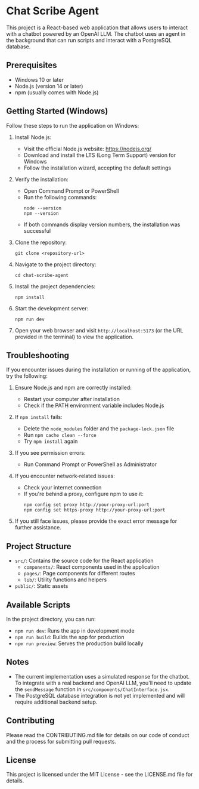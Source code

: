 # Chat Scribe Agent

This project is a React-based web application that allows users to interact with a chatbot powered by an OpenAI LLM. The chatbot uses an agent in the background that can run scripts and interact with a PostgreSQL database.

## Prerequisites

- Windows 10 or later
- Node.js (version 14 or later)
- npm (usually comes with Node.js)

## Getting Started (Windows)

Follow these steps to run the application on Windows:

1. Install Node.js:
   - Visit the official Node.js website: https://nodejs.org/
   - Download and install the LTS (Long Term Support) version for Windows
   - Follow the installation wizard, accepting the default settings

2. Verify the installation:
   - Open Command Prompt or PowerShell
   - Run the following commands:
     ```
     node --version
     npm --version
     ```
   - If both commands display version numbers, the installation was successful

3. Clone the repository:
   ```
   git clone <repository-url>
   ```

4. Navigate to the project directory:
   ```
   cd chat-scribe-agent
   ```

5. Install the project dependencies:
   ```
   npm install
   ```

6. Start the development server:
   ```
   npm run dev
   ```

7. Open your web browser and visit `http://localhost:5173` (or the URL provided in the terminal) to view the application.

## Troubleshooting

If you encounter issues during the installation or running of the application, try the following:

1. Ensure Node.js and npm are correctly installed:
   - Restart your computer after installation
   - Check if the PATH environment variable includes Node.js

2. If `npm install` fails:
   - Delete the `node_modules` folder and the `package-lock.json` file
   - Run `npm cache clean --force`
   - Try `npm install` again

3. If you see permission errors:
   - Run Command Prompt or PowerShell as Administrator

4. If you encounter network-related issues:
   - Check your internet connection
   - If you're behind a proxy, configure npm to use it:
     ```
     npm config set proxy http://your-proxy-url:port
     npm config set https-proxy http://your-proxy-url:port
     ```

5. If you still face issues, please provide the exact error message for further assistance.

## Project Structure

- `src/`: Contains the source code for the React application
  - `components/`: React components used in the application
  - `pages/`: Page components for different routes
  - `lib/`: Utility functions and helpers
- `public/`: Static assets

## Available Scripts

In the project directory, you can run:

- `npm run dev`: Runs the app in development mode
- `npm run build`: Builds the app for production
- `npm run preview`: Serves the production build locally

## Notes

- The current implementation uses a simulated response for the chatbot. To integrate with a real backend and OpenAI LLM, you'll need to update the `sendMessage` function in `src/components/ChatInterface.jsx`.
- The PostgreSQL database integration is not yet implemented and will require additional backend setup.

## Contributing

Please read the CONTRIBUTING.md file for details on our code of conduct and the process for submitting pull requests.

## License

This project is licensed under the MIT License - see the LICENSE.md file for details.
